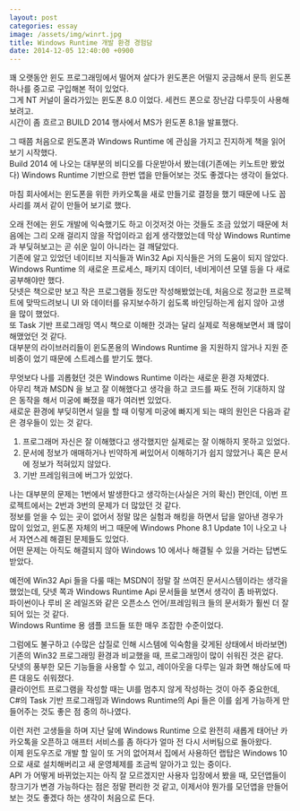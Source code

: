 ```yaml
---
layout: post
categories: essay
image: /assets/img/winrt.jpg
title: Windows Runtime 개발 환경 경험담
date: 2014-12-05 12:40:00 +0900
---
```

꽤 오랫동안 윈도 프로그래밍에서 떨어져 살다가 윈도폰은 어떨지 궁금해서 문득 윈도폰 하나를 중고로 구입해본 적이 있었다.  
그게 NT 커널이 올라가있는 윈도폰 8.0 이었다. 세컨드 폰으로 장난감 다루듯이 사용해보려고.  
시간이 좀 흐르고 BUILD 2014 행사에서 MS가 윈도폰 8.1을 발표했다.

그 때쯤 처음으로 윈도폰과 Windows Runtime 에 관심을 가지고 진지하게 책을 읽어보기 시작했다.  
Build 2014 에 나오는 대부분의 비디오를 다운받아서 봤는데(기존에는 키노트만 봤었다) Windows Runtime 기반으로 한번 앱을 만들어보는 것도 좋겠다는 생각이 들었다.

마침 회사에서는 윈도폰을 위한 카카오톡을 새로 만들기로 결정을 했기 때문에 나도 꼽사리를 껴서 같이 만들어 보기로 했다.

오래 전에는 윈도 개발에 익숙했기도 하고 이것저것 아는 것들도 조금 있었기 때문에 처음에는 그리 오래 걸리지 않을 작업이라고 쉽게 생각했었는데 막상 Windows Runtime 과 부딪혀보고는 곧 쉬운 일이 아니라는 걸 깨달았다.  
기존에 알고 있었던 네이티브 지식들과 Win32 Api 지식들은 거의 도움이 되지 않았다.  
Windows Runtime 의 새로운 프로세스, 패키지 데이터, 네비게이션 모델 등을 다 새로 공부해야만 했다.  
닷넷은 책으로만 보고 작은 프로그램들 정도만 작성해봤었는데, 처음으로 정교한 프로젝트에 맞딱드려보니 UI 와 데이터를 유지보수하기 쉽도록 바인딩하는게 쉽지 않아 고생을 많이 했었다.  
또 Task 기반 프로그래밍 역시 책으로 이해한 것과는 달리 실제로 적용해보면서 꽤 많이 해맸었던 것 같다.  
대부분의 라이브러리들이 윈도폰용의 Windows Runtime 을 지원하지 않거나 지원 준비중이 었기 때문에 스트레스를 받기도 했다.

무엇보다 나를 괴롭혔던 것은 Windows Runtime 이라는 새로운 환경 자체였다.  
아무리 책과 MSDN 을 보고 잘 이해했다고 생각을 하고 코드를 짜도 전혀 기대하지 않은 동작을 해서 미궁에 빠졌을 때가 여러번 있었다.  
새로운 환경에 부딪히면서 일을 할 때 이렇게 미궁에 빠지게 되는 때의 원인은 다음과 같은 경우들이 있는 것 같다.

1. 프로그래머 자신은 잘 이해했다고 생각했지만 실제로는 잘 이해하지 못하고 있었다.
2. 문서에 정보가 애매하거나 빈약하게 써있어서 이해하기가 쉽지 않았거나 혹은 문서에 정보가 적혀있지 않았다.
3. 기반 프레임워크에 버그가 있었다.

나는 대부분의 문제는 1번에서 발생한다고 생각하는(사실은 거의 확신) 편인데, 이번 프로젝트에서는 2번과 3번의 문제가 더 많았던 것 같다.  
정보를 얻을 수 있는 곳이 없어서 정말 많은 실험과 해킹을 하면서 답을 알아낸 경우가 많이 있었고, 윈도폰 자체의 버그 때문에 Windows Phone 8.1 Update 1이 나오고 나서 자연스레 해결된 문제들도 있었다.  
어떤 문제는 아직도 해결되지 않아 Windows 10 에서나 해결될 수 있을 거라는 답변도 받았다.

예전에 Win32 Api 들을 다룰 때는 MSDN이 정말 잘 쓰여진 문서시스템이라는 생각을 했었는데, 닷넷 쪽과 Windows Runtime Api 문서들을 보면서 생각이 좀 바뀌었다.  
파이썬이나 루비 온 레일즈와 같은 오픈소스 언어/프레임워크 들의 문서화가 훨씬 더 잘되어 있는 것 같다.  
Windows Runtime 용 샘플 코드들 또한 매우 조잡한 수준이었다.

그럼에도 불구하고 (수많은 삽질로 인해 시스템에 익숙함을 갖게된 상태에서 바라보면) 기존의 Win32 프로그래밍 환경과 비교했을 때, 프로그래밍이 많이 쉬워진 것은 같다.  
닷넷의 풍부한 모든 기능들을 사용할 수 있고, 레이아웃을 다루는 일과 화면 해상도에 따른 대응도 쉬워졌다.  
클라이언트 프로그램을 작성할 때는 UI를 멈추지 않게 작성하는 것이 아주 중요한데, C#의 Task 기반 프로그래밍과 Windows Runtime의 Api 들은 이를 쉽게 가능하게 만들어주는 것도 좋은 점 중의 하나였다.

이런 저런 고생들을 하며 지난 달에 Windows Runtime 으로 완전히 새롭게 태어난 카카오톡을 오픈하고 애프터 서비스를 좀 하다가 얼마 전 다시 서버팀으로 돌아왔다.  
이제 윈도우즈로 개발 할 일이 또 거의 없어져서 집에서 사용하던 랩탑은 Windows 10 으로 새로 설치해버리고 새 운영체제를 조금씩 알아가고 있는 중이다.  
API 가 어떻게 바뀌었는지는 아직 잘 모르겠지만 사용자 입장에서 봤을 때, 모던앱들이 창크기가 변경 가능하다는 점은 정말 편리한 것 같고, 이제서야 뭔가를 모던앱을 만들어보는 것도 좋겠다 하는 생각이 처음으로 든다.